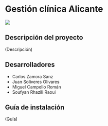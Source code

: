 # Gestión clínica Alicante 

![](http://ilemiprojects.com/Altamira/wp-content/uploads/2016/10/banner-home-3.jpg)

## Descripción del proyecto
(Descripción)

## Desarrolladores

* Carlos Zamora Sanz
* Juan Soliveres Olivares
* Miguel Campello Román
* Soufyan Rhazili Raoui

## Guía de instalación
(Guía)


